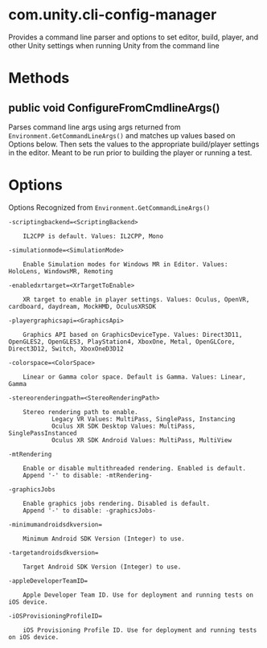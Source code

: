 # com.unity.cli-config-manager
Provides a command line parser and options to set editor, build, player, and other Unity settings when running Unity from the command line

# Methods
## public void ConfigureFromCmdlineArgs()

Parses command line args using args returned from `Environment.GetCommandLineArgs()` and matches up values based on Options below. Then sets the values to the appropriate build/player settings in the editor. Meant to be run prior to building the player or running a test.


# Options
Options Recognized from `Environment.GetCommandLineArgs()`

`-scriptingbackend=<ScriptingBackend>`

        IL2CPP is default. Values: IL2CPP, Mono
        
`-simulationmode=<SimulationMode>`

        Enable Simulation modes for Windows MR in Editor. Values: HoloLens, WindowsMR, Remoting
  
`-enabledxrtarget=<XrTargetToEnable>`

        XR target to enable in player settings. Values: Oculus, OpenVR, cardboard, daydream, MockHMD, OculusXRSDK
        
`-playergraphicsapi=<GraphicsApi>`

        Graphics API based on GraphicsDeviceType. Values: Direct3D11, OpenGLES2, OpenGLES3, PlayStation4, XboxOne, Metal, OpenGLCore, Direct3D12, Switch, XboxOneD3D12
        
`-colorspace=<ColorSpace>`

        Linear or Gamma color space. Default is Gamma. Values: Linear, Gamma
        
`-stereorenderingpath=<StereoRenderingPath>`
        
        Stereo rendering path to enable. 
                Legacy VR Values: MultiPass, SinglePass, Instancing
                Oculus XR SDK Desktop Values: MultiPass, SinglePassInstanced
                Oculus XR SDK Android Values: MultiPass, MultiView
                
`-mtRendering`

        Enable or disable multithreaded rendering. Enabled is default. 
        Append '-' to disable: -mtRendering-
        
`-graphicsJobs`

        Enable graphics jobs rendering. Disabled is default. 
        Append '-' to disable: -graphicsJobs-
         
`-minimumandroidsdkversion=`

        Minimum Android SDK Version (Integer) to use.
        
`-targetandroidsdkversion=`

        Target Android SDK Version (Integer) to use.
        
`-appleDeveloperTeamID=`

        Apple Developer Team ID. Use for deployment and running tests on iOS device.
        
`-iOSProvisioningProfileID=`

        iOS Provisioning Profile ID. Use for deployment and running tests on iOS device.
